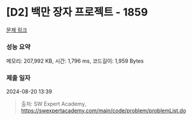 # [D2] 백만 장자 프로젝트 - 1859 

[문제 링크](https://swexpertacademy.com/main/code/problem/problemDetail.do?contestProbId=AV5LrsUaDxcDFAXc) 

### 성능 요약

메모리: 207,992 KB, 시간: 1,796 ms, 코드길이: 1,959 Bytes

### 제출 일자

2024-08-20 13:39



> 출처: SW Expert Academy, https://swexpertacademy.com/main/code/problem/problemList.do
